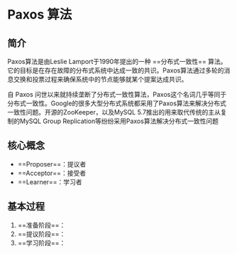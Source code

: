 # Paxos 算法

## 简介

Paxos算法是由Leslie Lamport于1990年提出的一种 ==分布式一致性== 算法。它的目标是在存在故障的分布式系统中达成一致的共识。Paxos算法通过多轮的消息交换和投票过程来确保系统中的节点能够就某个提案达成共识。

自 Paxos 问世以来就持续垄断了分布式一致性算法，Paxos这个名词几乎等同于分布式一致性。Google的很多大型分布式系统都采用了Paxos算法来解决分布式一致性问题。开源的ZooKeeper，以及MySQL 5.7推出的用来取代传统的主从复制的MySQL Group Replication等纷纷采用Paxos算法解决分布式一致性问题



## 核心概念

- ==Proposer==：提议者
- ==Acceptor==：接受者
- ==Learner==：学习者



## 基本过程

1. ==准备阶段==：
2. ==提议阶段==：
3. ==学习阶段==：